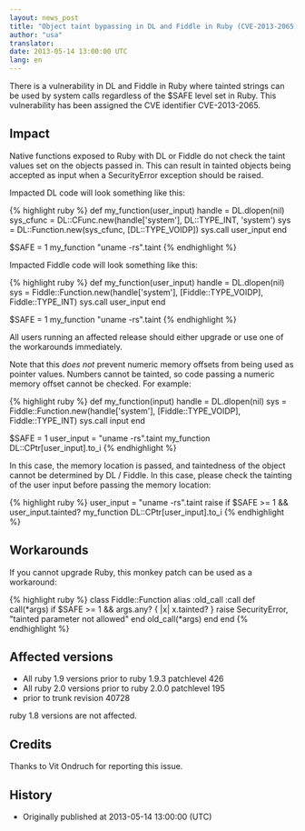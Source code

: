 ```yaml
---
layout: news_post
title: "Object taint bypassing in DL and Fiddle in Ruby (CVE-2013-2065)"
author: "usa"
translator:
date: 2013-05-14 13:00:00 UTC
lang: en
---
```


There is a vulnerability in DL and Fiddle in Ruby where tainted strings can be
used by system calls regardless of the $SAFE level set in Ruby. This
vulnerability has been assigned the CVE identifier CVE-2013-2065.

## Impact

Native functions exposed to Ruby with DL or Fiddle do not check the taint
values set on the objects passed in.  This can result in tainted objects being
accepted as input when a SecurityError exception should be raised.

Impacted DL code will look something like this:

{% highlight ruby %}
def my_function(user_input)
  handle    = DL.dlopen(nil)
  sys_cfunc = DL::CFunc.new(handle['system'], DL::TYPE_INT, 'system')
  sys       = DL::Function.new(sys_cfunc, [DL::TYPE_VOIDP])
  sys.call user_input
end

$SAFE = 1
my_function "uname -rs".taint
{% endhighlight %}

Impacted Fiddle code will look something like this:

{% highlight ruby %}
def my_function(user_input)
  handle    = DL.dlopen(nil)
  sys = Fiddle::Function.new(handle['system'],
                             [Fiddle::TYPE_VOIDP], Fiddle::TYPE_INT)
  sys.call user_input
end

$SAFE = 1
my_function "uname -rs".taint
{% endhighlight %}

All users running an affected release should either upgrade or use one of the
workarounds immediately.

Note that this *does not* prevent numeric memory offsets from being used as
pointer values.  Numbers cannot be tainted, so code passing a numeric memory
offset cannot be checked.  For example:

{% highlight ruby %}
def my_function(input)
  handle    = DL.dlopen(nil)
  sys = Fiddle::Function.new(handle['system'],
                             [Fiddle::TYPE_VOIDP], Fiddle::TYPE_INT)
  sys.call input
end

$SAFE = 1
user_input = "uname -rs".taint
my_function DL::CPtr[user_input].to_i
{% endhighlight %}

In this case, the memory location is passed, and taintedness of the object
cannot be determined by DL / Fiddle.  In this case, please check the tainting
of the user input before passing the memory location:

{% highlight ruby %}
user_input = "uname -rs".taint
raise if $SAFE >= 1 && user_input.tainted?
my_function DL::CPtr[user_input].to_i
{% endhighlight %}

## Workarounds

If you cannot upgrade Ruby, this monkey patch can be used as a workaround:

{% highlight ruby %}
class Fiddle::Function
  alias :old_call :call
  def call(*args)
    if $SAFE >= 1 && args.any? { |x| x.tainted? }
      raise SecurityError, "tainted parameter not allowed"
    end
    old_call(*args)
  end
end
{% endhighlight %}

## Affected versions

* All ruby 1.9 versions prior to ruby 1.9.3 patchlevel 426
* All ruby 2.0 versions prior to ruby 2.0.0 patchlevel 195
* prior to trunk revision 40728

ruby 1.8 versions are not affected.

## Credits

Thanks to Vit Ondruch for reporting this issue.

## History

* Originally published at 2013-05-14 13:00:00 (UTC)
